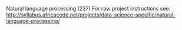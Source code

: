 Natural language processing (237)
For raw project instructions see: http://syllabus.africacode.net/projects/data-science-specific/natural-language-processing/
